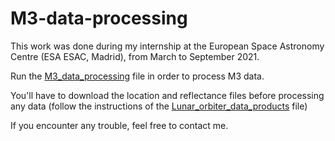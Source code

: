 # M3-data-processing

This work was done during my internship at the European Space Astronomy Centre (ESA ESAC, Madrid), from March to September 2021.

Run the [M3_data_processing](https://github.com/ines-torres/M3-data-processing/blob/main/M3_data_processing.ipynb) file in order to process M3 data.

You'll have to download the location and reflectance files before processing any data (follow the instructions of the [Lunar_orbiter_data_products](https://github.com/ines-torres/M3-data-processing/blob/main/Lunar_orbiter_data_products.ipynb) file)

If you encounter any trouble, feel free to contact me.

